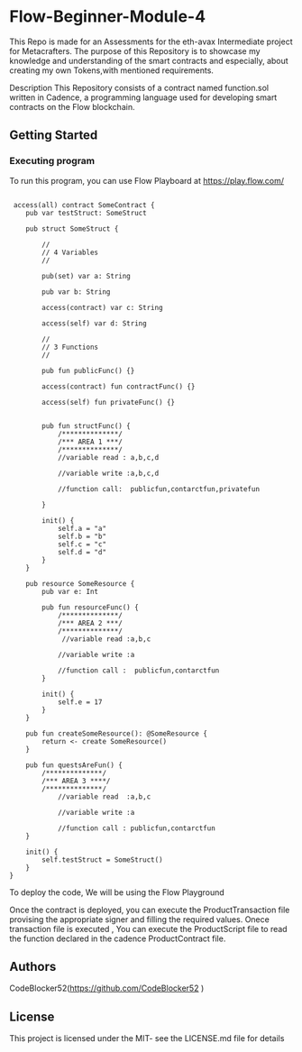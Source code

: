 # Flow-Beginner-Module-4


This Repo is made for an Assessments for the eth-avax Intermediate project for Metacrafters. The purpose of this Repository is to showcase my knowledge and understanding of the smart contracts and especially, about creating my own Tokens,with mentioned requirements.

Description
This Repository consists of a contract named function.sol written in Cadence, a programming language used for developing smart contracts on the Flow blockchain. 

## Getting Started
### Executing program
To run this program, you can use Flow Playboard at https://play.flow.com/


```cadence

 access(all) contract SomeContract {
    pub var testStruct: SomeStruct

    pub struct SomeStruct {

        //
        // 4 Variables
        //

        pub(set) var a: String

        pub var b: String

        access(contract) var c: String

        access(self) var d: String

        //
        // 3 Functions
        //

        pub fun publicFunc() {}

        access(contract) fun contractFunc() {}

        access(self) fun privateFunc() {}


        pub fun structFunc() {
            /**************/
            /*** AREA 1 ***/
            /**************/
            //variable read : a,b,c,d

            //variable write :a,b,c,d

            //function call:  publicfun,contarctfun,privatefun
            
        }

        init() {
            self.a = "a"
            self.b = "b"
            self.c = "c"
            self.d = "d"
        }
    }

    pub resource SomeResource {
        pub var e: Int

        pub fun resourceFunc() {
            /**************/
            /*** AREA 2 ***/
            /**************/
             //variable read :a,b,c

            //variable write :a

            //function call :  publicfun,contarctfun
        }

        init() {
            self.e = 17
        }
    }

    pub fun createSomeResource(): @SomeResource {
        return <- create SomeResource()
    }

    pub fun questsAreFun() {
        /**************/
        /*** AREA 3 ****/
        /**************/
            //variable read  :a,b,c

            //variable write :a

            //function call : publicfun,contarctfun
    }

    init() {
        self.testStruct = SomeStruct()
    }
}
```


To deploy the code, We will be using the Flow Playground

Once the contract is deployed, you can execute the ProductTransaction file provising the appropriate signer and filling the required values.
Onece transaction file is executed , You can execute the ProductScript file to read the function declared in the cadence ProductContract file.

## Authors
CodeBlocker52(https://github.com/CodeBlocker52 )

## License
This project is licensed under the MIT- see the LICENSE.md file for details
